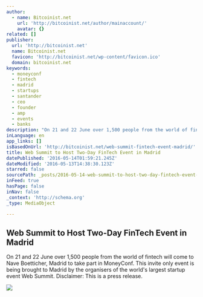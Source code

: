 ```yaml
---
author:
  - name: Bitcoinist.net
    url: 'http://bitcoinist.net/author/mainaccount/'
    avatar: {}
related: []
publisher:
  url: 'http://bitcoinist.net'
  name: Bitcoinist.net
  favicon: 'http://bitcoinist.net/wp-content/favicon.ico'
  domain: bitcoinist.net
keywords:
  - moneyconf
  - fintech
  - madrid
  - startups
  - santander
  - ceo
  - founder
  - amp
  - events
  - banks
description: "On 21 and 22 June over 1,500 people from the world of fintech will come to Nave Boetticher, Madrid to take part in MoneyConf. This invite­ only event is being brought to Madrid by the organisers of the world's largest startup event Web Summit. Disclaimer: This is a press release."
inLanguage: en
app_links: []
isBasedOnUrl: 'http://bitcoinist.net/web-summit-fintech-event-madrid/'
title: Web Summit to Host Two-Day FinTech Event in Madrid
datePublished: '2016-05-14T01:59:21.245Z'
dateModified: '2016-05-13T14:38:30.123Z'
starred: false
sourcePath: _posts/2016-05-14-web-summit-to-host-two-day-fintech-event-in-madrid.md
inFeed: true
hasPage: false
inNav: false
_context: 'http://schema.org'
_type: MediaObject

---
```

<article style=""><h1>Web Summit to Host Two-Day FinTech Event in Madrid</h1><p>On 21 and 22 June over 1,500 people from the world of fintech will come to Nave Boetticher, Madrid to take part in MoneyConf. This invite­ only event is being brought to Madrid by the organisers of the world's largest startup event Web Summit. Disclaimer: This is a press release.</p><img src="http://bitcoinist.net/wp-content/uploads/2016/05/Madrid-skyline.jpg" /></article>